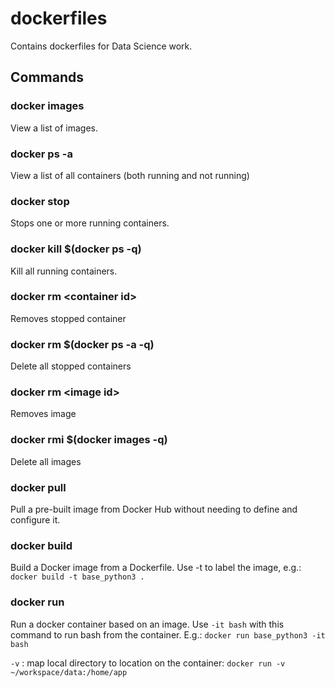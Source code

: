 # dockerfiles

Contains dockerfiles for Data Science work.

## Commands

### docker images

View a list of images.


### docker ps -a

View a list of all containers (both running and not running)

### docker stop <container id>

Stops one or more running containers.

### docker kill $(docker ps -q)

Kill all running containers.

### docker rm \<container id\>

Removes stopped container

### docker rm $(docker ps -a -q)

Delete all stopped containers

### docker rm \<image id\>

Removes image

### docker rmi $(docker images -q)

Delete all images

### docker pull

Pull a pre-built image from Docker Hub without needing to define and configure it.

### docker build

Build a Docker image from a Dockerfile.  Use -t to label the image, e.g.: `docker build -t base_python3 .`

### docker run

Run a docker container based on an image.  Use `-it bash` with this command to run bash from the container.  E.g.: `docker run base_python3 -it bash`

`-v` : map local directory to location on the container:  `docker run -v ~/workspace/data:/home/app`
